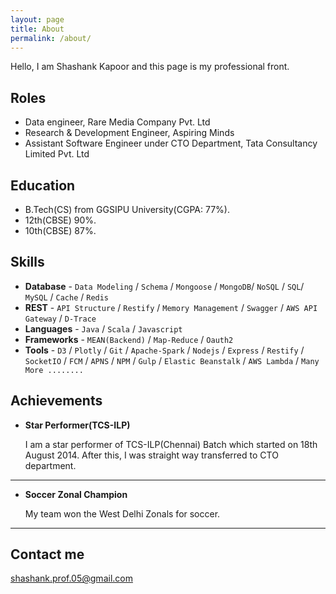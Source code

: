 ```yaml
---
layout: page
title: About
permalink: /about/
---
```


Hello, I am Shashank Kapoor and this page is my professional front.

## Roles

* Data engineer, Rare Media Company Pvt. Ltd
* Research & Development Engineer, Aspiring Minds
* Assistant Software Engineer under CTO Department, Tata Consultancy Limited Pvt. Ltd

## Education

* B.Tech(CS) from GGSIPU University(CGPA: 77%). 
* 12th(CBSE) 90%.
* 10th(CBSE) 87%.



## Skills

* **Database** - `Data Modeling` / `Schema` / `Mongoose` / `MongoDB`/ `NoSQL` / `SQL`/ `MySQL` / `Cache` / `Redis`
* **REST** - `API Structure` / `Restify` / `Memory Management` / `Swagger` / `AWS API Gateway` / `D-Trace`
* **Languages** - `Java` / `Scala` / `Javascript`
* **Frameworks** - `MEAN(Backend)` / `Map-Reduce` / `Oauth2`
* **Tools** - `D3` / `Plotly` / `Git` / `Apache-Spark` / `Nodejs` / `Express` / `Restify` / `SocketIO` / `FCM` / `APNS` / `NPM` / `Gulp` / `Elastic Beanstalk` / `AWS Lambda` / `Many More ........`
    



## Achievements


* **Star Performer(TCS-ILP)**
   
   I am a star performer of TCS-ILP(Chennai) Batch which started on 18th August 2014. After this, I was straight way transferred to CTO department.

***

* **Soccer Zonal Champion**

    My team won the West Delhi Zonals for soccer.

***



## Contact me

[shashank.prof.05@gmail.com](mailto:shashank.prof.05@gmail.com)